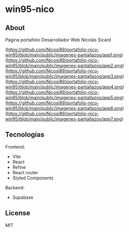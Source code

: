 # win95-nico

## About
Página portafolio Desarrollador Web Nicolás Sicard

(https://github.com/Nicosi89/portafolio-nico-win95/blob/main/public/imagenes-pantallazos/app1.png)
(https://github.com/Nicosi89/portafolio-nico-win95/blob/main/public/imagenes-pantallazos/app2.png)
(https://github.com/Nicosi89/portafolio-nico-win95/blob/main/public/imagenes-pantallazos/app3.png)
(https://github.com/Nicosi89/portafolio-nico-win95/blob/main/public/imagenes-pantallazos/app4.png)
(https://github.com/Nicosi89/portafolio-nico-win95/blob/main/public/imagenes-pantallazos/app5.png)
(https://github.com/Nicosi89/portafolio-nico-win95/blob/main/public/imagenes-pantallazos/app6.png)
(https://github.com/Nicosi89/portafolio-nico-win95/blob/main/public/imagenes-pantallazos/app7.png)


## Tecnologías
Frontend: 
- Vite 
- React
- Refine
- React router
- Styled Components

Backend:
- Supabase


## License

MIT
